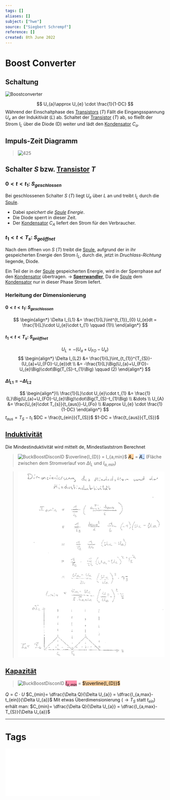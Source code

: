```yaml
---
tags: []
aliases: []
subject: ["hwe"]
source: ["Siegbert Schrempf"]
reference: []
created: 8th June 2022
---
```


# Boost Converter
## Schaltung
![Boostconverter](Boostconverter.svg)

$$
U_{a}\approx U_{e} \cdot \frac{1}{1-DC}
$$
Während der Einschaltphase des [Transistors](%7BMOC%7D%20Transistor.md) $(T)$ Fällt die Eingangsspannung $U_{e}$ an der Indukitivät $(L)$ ab.
Schaltet der [Transistor](%7BMOC%7D%20Transistor.md) $(T)$ ab, so fließt der Strom $I_{L}$ über die Diode (D) weiter und lädt den [Kondensator](Kapazit%C3%A4t.md) $C_{a}$.

## Impuls-Zeit Diagramm
> ![425](boost_converter_IZdiag.svg)

## Schalter $S$ bzw. [Transistor](%7BMOC%7D%20Transistor.md) $T$
### $0<t<t_{1}$: $S_{geschlossen}$
Bei geschlossenen Schalter $S$ $(T)$ liegt $U_{e}$ über $L$ an und treibt $I_{L}$ durch die [Spule](Induktivit%C3%A4ten.md).
 - Dabei *speichert die [Spule](Induktivit%C3%A4ten.md) Energie*.
 - Die Diode sperrt in dieser Zeit.
 - Der [Kondensator](Kapazit%C3%A4t.md) $C_{A}$ liefert den Strom für den Verbraucher.

### $t_{1}<t<T_{s}$: $S_{geöffnet}$
Nach dem öffnen von $S$ $(T)$ treibt die [Spule](Induktivit%C3%A4ten.md), aufgrund der in ihr gespeicherten Energie den Strom $I_{L}$, durch die, jetzt in *Druchlass-Richtung* liegende, Diode.

Ein Teil der in der [Spule](Induktivit%C3%A4ten.md) gespeicherten Energie, wird in der Sperrphase auf den [Kondensator](Kapazit%C3%A4t.md) übertragen.
$\rightarrow$ **[Sperrwandler](Sperrwandler.md)**, Da die [Spule](Induktivit%C3%A4ten.md) dem [Kondensator](Kapazit%C3%A4t.md) nur in dieser Phase Strom liefert.

### Herleitung der Dimensionierung
#### $0<t<t_{1}$: $S_{geschlossen}$
$$
\begin{align*}
	\Delta I_{L1} &= \frac{1}{L}\int^{t_{1}}_{0} U_{e}dt = \frac{1}{L}\cdot U_{e}\cdot t_{1} \qquad (1)\\
\end{align*}
$$
#### $t_{1}<t<T_{s}$: $S_{geöffnet}$
$$U_{L} = -(U_{a}+U_{FO}-U_{e})$$
$$
\begin{align*}
\Delta I_{L2} &= \frac{1}{L}\int_{t_{1}}^{T_{S}}- (U_{a}+U_{FO}-U_{e})dt
\\
&= -\frac{1}{L}\Big(U_{a}+U_{FO}-U_{e}\Big)\cdot\Big(T_{S}-t_{1}\Big) \qquad (2)
\end{align*}
$$
#### $\Delta I_{L1}= -\Delta I_{L2}$
$$
\begin{align*}\\
\frac{1}{L}\cdot U_{e}\cdot t_{1} &= \frac{1}{L}\Big(U_{a}+U_{FO}-U_{e}\Big)\cdot\Big(T_{S}-t_{1}\Big)
\\
&\dots
\\
U_{A} &= \frac{U_{e}\cdot T_{s}}{t_{aus}}-U_{Fo}
\\
&\approx U_{e} \cdot \frac{1}{1-DC}
\end{align*}
$$
$t_{aus}= T_{S} - t_{1}$
$DC = \frac{t_{ein}}{T_{S}}$
$1-DC = \frac{t_{aus}}{T_{S}}$
## [Induktivität](Induktivit%C3%A4ten.md)
Die Mindestinduktivität wird mittelt de, Mindestlaststrom Berechnet
>![BuckBoostDisconID](BuckBoostDisconID.png)
>$\overline{I_{D}} = I_{a,min}$
><mark style="background: #FFB86CA6;">$A_{+}$</mark> = <mark style="background: #ADCCFFA6;">$A_{-}$</mark> (Fläche zwischen dem Stromverlauf von $\Delta I_{L}$ und $I_{a,min}$)

>![BoostIminLmin](../assets/BoostIminLmin.png)

## [Kapazität](Kapazit%C3%A4t.md)
>![BuckBoostDisconID](BuckBoostDisconID.png)
> <mark style="background: #FF5582A6;">$I_{a,min}$</mark> = <mark style="background: #FFB86CA6;">$\overline{I_{D}}$</mark> 

$Q=C\cdot U$
$C_{min}= \dfrac{\Delta Q}{\Delta U_{a}} = \dfrac{I_{a,max}-t_{ein}}{\Delta U_{a}}$
Mit etwas Überdimensionierung ($\rightarrow T_{S}$ statt $t_{ein}$) erhält man:
$C_{min}= \dfrac{\Delta Q}{\Delta U_{a}} = \dfrac{I_{a,max}-T_{S}}{\Delta U_{a}}$

---
# Tags
![Schaltnetzteile_Schmidt-Walter](Schaltnetzteile_Schmidt-Walter.pdf)